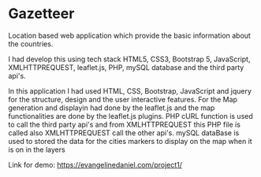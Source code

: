 # Gazetteer
Location based web application which provide the basic information about the countries.

I had develop this using tech stack HTML5, CSS3, Bootstrap 5, JavaScript, XMLHTTPREQUEST, leaflet.js, PHP, mySQL database and the third party api's.

In this application I had used HTML, CSS, Bootstrap, JavaScript and jquery for the structure, design and the user interactive features.
For the Map generation and displayin had done by the leaflet.js and the map functionalities are done by the leaflet.js plugins.
PHP cURL function is used to call the third party api's and from XMLHTTPREQUEST this PHP file is called also XMLHTTPREQUEST call the other api's.
mySQL dataBase is used to stored the data for the cities markers to display on the map when it is on in the layers

Link for demo: https://evangelinedaniel.com/project1/
